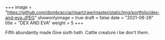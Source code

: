 +++
image = "https://github.com/dombraccia/ripart/raw/master/static/img/portfolio/dex-and-eva.JPEG" 
showonlyimage = true
draft = false
date = "2021-08-28"
title = "DEX AND EVA"
weight = 5
+++

Fifth abundantly made Give sixth hath. Cattle creature i be don't them.
<!--more-->
